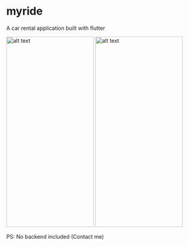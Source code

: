 # myride

 <p>A car rental application built with flutter </p>
<img src="https://user-images.githubusercontent.com/41088100/141785683-43cccb5e-a272-4f3c-955a-cb888190a768.png" alt="alt text" width="230" height="500"> 
<img src="https://user-images.githubusercontent.com/41088100/141785699-b0b86d52-bd54-41aa-8b92-9ddf69c71e9b.png" alt="alt text" width="230" height="500">  

<!-- ![Screen Shot 1](https://user-images.githubusercontent.com/41088100/141785683-43cccb5e-a272-4f3c-955a-cb888190a768.png?v=4&s=30)
![Screen Shot 2](https://user-images.githubusercontent.com/41088100/141785699-b0b86d52-bd54-41aa-8b92-9ddf69c71e9b.png?v=4&s=30) -->



PS: No backend included (Contact me)

